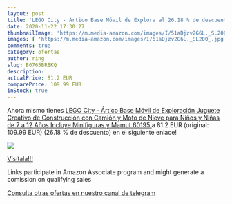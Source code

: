 ```yaml
---
layout: post
title: 'LEGO City - Ártico Base Móvil de Explora al 26.18 % de descuento'
date: 2020-11-22 17:30:27
thumbnailImage: 'https://m.media-amazon.com/images/I/51aDjzv2G6L._SL200_.jpg'
images: [ 'https://m.media-amazon.com/images/I/51aDjzv2G6L._SL200_.jpg' ]
comments: true
category: ofertas
author: ring
slug: B0765BRBKQ
description:
actualPrice: 81.2 EUR
comparePrice: 109.99 EUR
inStock: true
---
```


Ahora mismo tienes [LEGO City - Ártico Base Móvil de Exploración  Juguete Creativo de Construcción con Camión y Moto de Nieve para Niños y Niñas de 7 a 12 Años  Incluye Minifiguras y Mamut  60195 ](https://www.amazon.es/dp/B0765BRBKQ/?tag=redken-21) a 81.2 EUR (original: 109.99 EUR) (26.18 %  de descuento) en el siguiente enlace!

[![](https://m.media-amazon.com/images/I/51aDjzv2G6L._SL200_.jpg)](https://www.amazon.es/dp/B0765BRBKQ/?tag=redken-21)

[Visítala!!!](https://www.amazon.es/dp/B0765BRBKQ/?tag=redken-21)

Links participate in Amazon Associate program and might generate a comission on qualifying sales

[Consulta otras ofertas en nuestro canal de telegram](https://t.me/s/ofertas25)
